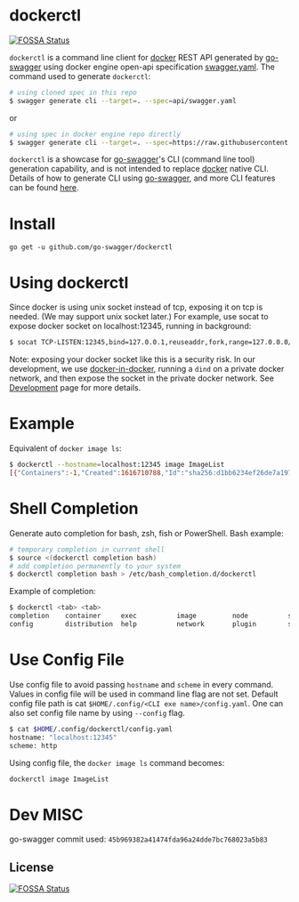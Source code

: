 # dockerctl
[![FOSSA Status](https://app.fossa.com/api/projects/git%2Bgithub.com%2Fgo-swagger%2Fdockerctl.svg?type=shield)](https://app.fossa.com/projects/git%2Bgithub.com%2Fgo-swagger%2Fdockerctl?ref=badge_shield)


`dockerctl` is a command line client for [docker](https://www.docker.com/) REST API generated by [go-swagger](https://github.com/go-swagger/go-swagger) using docker engine open-api specification [swagger.yaml](https://github.com/docker/engine/blob/master/api/swagger.yaml).
The command used to generate `dockerctl`:
```bash
# using cloned spec in this repo
$ swagger generate cli --target=. --spec=api/swagger.yaml
```
or
```bash
# using spec in docker engine repo directly
$ swagger generate cli --target=. --spec=https://raw.githubusercontent.com/docker/engine/master/api/swagger.yaml
```
`dockerctl` is a showcase for [go-swagger](https://github.com/go-swagger/go-swagger)'s CLI (command line tool) generation capability, and is not intended to replace [docker](https://github.com/docker/cli) native CLI. Details of how to generate CLI using [go-swagger](https://github.com/go-swagger/go-swagger), and more CLI features can be found [here](https://github.com/go-swagger/go-swagger/tree/master/examples/cli#readme).

# Install
```
go get -u github.com/go-swagger/dockerctl
```
# Using dockerctl
Since docker is using unix socket instead of tcp, exposing it on tcp is needed. (We may support unix socket later.)
For example, use socat to expose docker socket on localhost:12345, running in background:
```sh
$ socat TCP-LISTEN:12345,bind=127.0.0.1,reuseaddr,fork,range=127.0.0.0/8 UNIX-CLIENT:/var/run/docker.sock &
```
Note: exposing your docker socket like this is a security risk. In our development, we use [docker-in-docker](https://hub.docker.com/_/docker), running a `dind` on a private docker network, and then expose the socket in the private docker network. See [Development](Development.md) page for more details.
# Example
Equivalent of `docker image ls`:
```sh
$ dockerctl --hostname=localhost:12345 image ImageList
[{"Containers":-1,"Created":1616710788,"Id":"sha256:d1bb6234ef26de7a1976176b36eb0f518b3d3d9e6a46e2da2ae6eb0b4d99d87d","Labels":null,"ParentId":"","RepoDigests":["alpine@sha256:f2fa517acf6123318bc893c411f34570cea193367b33bd3be1d90c7fbefe72a5"],"RepoTags":["alpine:3.10.7"],"SharedSize":-1,"Size":5576298,"VirtualSize":5576298}]
```
# Shell Completion
Generate auto completion for bash, zsh, fish or PowerShell. Bash example:
```bash
# temporary completion in current shell
$ source <(dockerctl completion bash)
# add completion permanently to your system
$ dockerctl completion bash > /etc/bash_completion.d/dockerctl
```
Example of completion:
```bash
$ dockerctl <tab> <tab>
completion    container     exec          image         node          secret        session       system        volume        
config        distribution  help          network       plugin        service       swarm         task 
```
# Use Config File
Use config file to avoid passing `hostname` and `scheme` in every command. Values in config file will be used in command line flag are not set.
Default config file path is cat `$HOME/.config/<CLI exe name>/config.yaml`. One can also set config file name by using `--config` flag.
```sh
$ cat $HOME/.config/dockerctl/config.yaml
hostname: "localhost:12345"
scheme: http
```
Using config file, the `docker image ls` command becomes: 
```sh
dockerctl image ImageList
```

# Dev MISC

go-swagger commit used: `45b969382a41474fda96a24dde7bc768023a5b83`


## License
[![FOSSA Status](https://app.fossa.com/api/projects/git%2Bgithub.com%2Fgo-swagger%2Fdockerctl.svg?type=large)](https://app.fossa.com/projects/git%2Bgithub.com%2Fgo-swagger%2Fdockerctl?ref=badge_large)